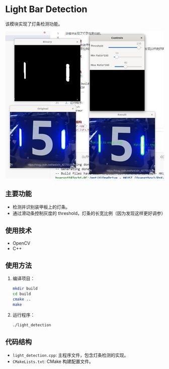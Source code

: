# Light Bar Detection

该模块实现了灯条检测功能。

![运行成功示例](example.png)

## 主要功能
- 检测并识别装甲板上的灯条。
- 通过滑动条控制灰度的 threshold，灯条的长宽比例（因为发现这样更好调参）

## 使用技术
- OpenCV
- C++

## 使用方法
1. 编译项目：
    ```sh
    mkdir build
    cd build
    cmake ..
    make
    ```
2. 运行程序：
    ```sh
    ./light_detection
    ```

## 代码结构
- `light_detection.cpp`: 主程序文件，包含灯条检测的实现。
- `CMakeLists.txt`: CMake 构建配置文件。